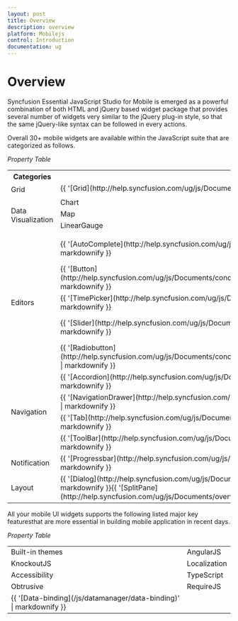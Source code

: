 ```yaml
---
layout: post
title: Overview
description: overview
platform: Mobilejs
control: Introduction
documentation: ug
---
```


# Overview

Syncfusion Essential JavaScript Studio for Mobile is emerged as a powerful combination of both HTML and jQuery based widget package that provides several number of widgets very similar to the jQuery plug-in style, so that the same jQuery-like syntax can be followed in every actions. 

Overall 30+ mobile widgets are available within the JavaScript suite that are categorized as follows.

_Property Table_

<table>
<tr>
<th>
Categories</th><th colspan = "4">
Components</th></tr>
<tr>
<td rowspan = "2">
Grid</td><td colspan = "4">
{{ '[Grid](http://help.syncfusion.com/ug/js/Documents/overview68.htm)' | markdownify }}</td></tr>
<tr>
<td colspan = "4">
</td></tr>
<tr>
<td rowspan = "4">
Data Visualization</td><td>
Chart</td><td colspan = "2">
Barcode</td><td>
RangeNavigator</td></tr>
<tr>
<td>
Map</td><td colspan = "2">
TreeMap</td><td>
RadialGauge</td></tr>
<tr>
<td>
LinearGauge</td><td colspan = "2">
DigitalGauge</td><td>
BulletGraph</td></tr>
<tr>
<td>
</td><td colspan = "3">
</td></tr>
<tr>
<td rowspan = "5">
Editors</td><td>
{{ '[AutoComplete](http://help.syncfusion.com/ug/js/Documents/overview64.htm)' | markdownify }}</td><td>
{{ '[NumericTextbox](http://help.syncfusion.com/ug/js/Documents/conceptsandfeaturesofnumerictextbox.htm)' | markdownify }}</td><td colspan = "2">
{{ '[PasswordTextbox](http://help.syncfusion.com/ug/js/Documents/windowsspecificcustomization.htm)' | markdownify }}</td></tr>
<tr>
<td>
{{ '[Button](http://help.syncfusion.com/ug/js/Documents/conceptsandfeaturesofbutton.htm)' | markdownify }}</td><td>
{{ '[DatePicker](http://help.syncfusion.com/ug/js/Documents/overview65.htm)' | markdownify }}</td><td colspan = "2">
{{ '[TextArea](http://help.syncfusion.com/ug/js/Documents/readonly2.htm)' | markdownify }}</td></tr>
<tr>
<td>
{{ '[TimePicker](http://help.syncfusion.com/ug/js/Documents/overview83.htm)' | markdownify }}</td><td>
{{ '[Rating](http://help.syncfusion.com/ug/js/Documents/overview76.htm)' | markdownify }}</td><td colspan = "2">
{{ '[MaskEdit](http://help.syncfusion.com/ug/js/Documents/masking.htm)' | markdownify }}</td></tr>
<tr>
<td>
{{ '[Slider](http://help.syncfusion.com/ug/js/Documents/overview79.htm)' | markdownify }}</td><td>
{{ '[Checkbox](http://help.syncfusion.com/ug/js/Documents/conceptsandfeaturesofcheckbox.htm)' | markdownify }}</td><td colspan = "2">
{{ '[GroupButton](http://help.syncfusion.com/ug/js/Documents/overview69.htm)' | markdownify }}</td></tr>
<tr>
<td>
{{ '[Radiobutton](http://help.syncfusion.com/ug/js/Documents/conceptsandfeaturesofradiobutton.htm)' | markdownify }}</td><td>
{{ '[Textbox](http://help.syncfusion.com/ug/js/Documents/conceptsandfeaturesoftextbox.htm)' | markdownify }}</td><td colspan = "2">
{{ '[ToggleButton](http://help.syncfusion.com/ug/js/Documents/overview84.htm)' | markdownify }}</td></tr>
<tr>
<td rowspan = "4">
Navigation</td><td>
{{ '[Accordion](http://help.syncfusion.com/ug/js/Documents/overview63.htm)' | markdownify }}</td><td colspan = "2">
{{ '[Menu](http://help.syncfusion.com/ug/js/Documents/overview72.htm)' | markdownify }}</td><td>
</td></tr>
<tr>
<td>
{{ '[NavigationDrawer](http://help.syncfusion.com/ug/js/Documents/overview73.htm)' | markdownify }}</td><td colspan = "2">
{{ '[Rotator](http://help.syncfusion.com/ug/js/Documents/overview77.htm)' | markdownify }}</td><td>
</td></tr>
<tr>
<td>
{{ '[Tab](http://help.syncfusion.com/ug/js/Documents/overview81.htm)' | markdownify }}</td><td colspan = "2">
{{ '[RadialMenu](http://help.syncfusion.com/ug/js/Documents/overview75.htm)' | markdownify }}</td><td>
{{ '[ScrollPanel](http://help.syncfusion.com/ug/js/Documents/overview78.htm)' | markdownify }}</td></tr>
<tr>
<td>
{{ '[ToolBar](http://help.syncfusion.com/ug/js/Documents/overview85.htm)' | markdownify }}</td><td colspan = "2">
{{ '[Header](http://help.syncfusion.com/ug/js/Documents/overview70.htm)' | markdownify }}</td><td>
{{ '[Footer](http://help.syncfusion.com/ug/js/Documents/overview70.htm)' | markdownify }}</td></tr>
<tr>
<td>
Notification</td><td>
{{ '[Progressbar](http://help.syncfusion.com/ug/js/Documents/overview74.htm)' | markdownify }}</td><td colspan = "3">
</td></tr>
<tr>
<td>
Layout</td><td>
{{ '[Dialog](http://help.syncfusion.com/ug/js/Documents/overview66.htm)' | markdownify }}{{ '[SplitPane](http://help.syncfusion.com/ug/js/Documents/overview80.htm)' | markdownify }}</td><td colspan = "2">
{{ '[ListView](http://help.syncfusion.com/ug/js/Documents/overview71.htm)' | markdownify }}</td><td>
{{ '[TileView](http://help.syncfusion.com/ug/js/Documents/overview82.htm)' | markdownify }}</td></tr>
</table>


All your mobile UI widgets supports the following listed major key featuresthat are more essential in building mobile application in recent days.

_Property Table_

<table>
<tr>
<td>
Built-in themes</td><td>
AngularJS</td></tr>
<tr>
<td>
KnockoutJS</td><td>
Localization</td></tr>
<tr>
<td>
Accessibility</td><td>
TypeScript</td></tr>
<tr>
<td>
Obtrusive</td><td>
RequireJS</td></tr>
<tr>
<td>
{{ '[Data-binding](/js/datamanager/data-binding)' | markdownify }}</td><td>
</td></tr>
</table>


